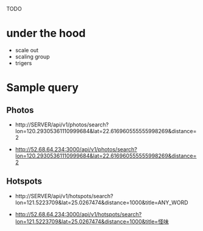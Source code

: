 TODO

# under the hood

- scale out
- scaling group
- trigers

# Sample query

## Photos
- http://SERVER/api/v1/photos/search?lon=120.29305361110999684&lat=22.616960555555998269&distance=2

- http://52.68.64.234:3000/api/v1/photos/search?lon=120.29305361110999684&lat=22.616960555555998269&distance=2

## Hotspots
- http://SERVER/api/v1/hotspots/search?lon=121.5223709&lat=25.0267474&distance=1000&title=ANY_WORD

- http://52.68.64.234:3000/api/v1/hotspots/search?lon=121.5223709&lat=25.0267474&distance=1000&title=怪味







